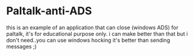 # Paltalk-anti-ADS
this is an example of an application that can close (windows ADS) for paltalk, it's for educational purpose only. i can make better than that but i don't need..you can use windows hocking it's better than sending messages ;)

